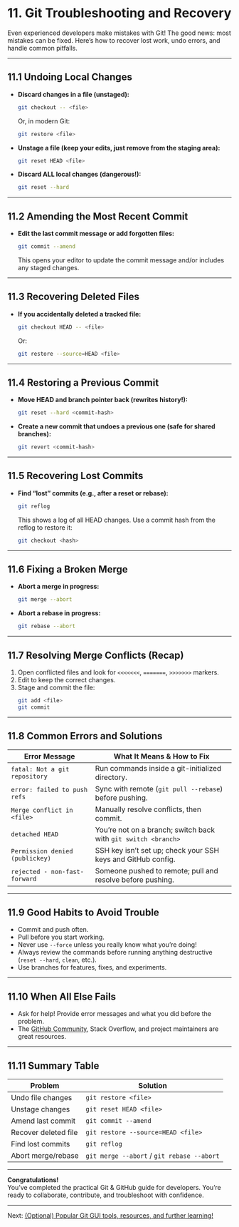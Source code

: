 # 11. Git Troubleshooting and Recovery

Even experienced developers make mistakes with Git! The good news: most mistakes can be fixed. Here’s how to recover lost work, undo errors, and handle common pitfalls.

---

## 11.1 Undoing Local Changes

- **Discard changes in a file (unstaged):**
  ```bash
  git checkout -- <file>
  ```
  Or, in modern Git:
  ```bash
  git restore <file>
  ```
- **Unstage a file (keep your edits, just remove from the staging area):**
  ```bash
  git reset HEAD <file>
  ```
- **Discard ALL local changes (dangerous!):**
  ```bash
  git reset --hard
  ```

---

## 11.2 Amending the Most Recent Commit

- **Edit the last commit message or add forgotten files:**
  ```bash
  git commit --amend
  ```
  This opens your editor to update the commit message and/or includes any staged changes.

---

## 11.3 Recovering Deleted Files

- **If you accidentally deleted a tracked file:**
  ```bash
  git checkout HEAD -- <file>
  ```
  Or:
  ```bash
  git restore --source=HEAD <file>
  ```

---

## 11.4 Restoring a Previous Commit

- **Move HEAD and branch pointer back (rewrites history!):**
  ```bash
  git reset --hard <commit-hash>
  ```
- **Create a new commit that undoes a previous one (safe for shared branches):**
  ```bash
  git revert <commit-hash>
  ```

---

## 11.5 Recovering Lost Commits

- **Find “lost” commits (e.g., after a reset or rebase):**
  ```bash
  git reflog
  ```
  This shows a log of all HEAD changes. Use a commit hash from the reflog to restore it:
  ```bash
  git checkout <hash>
  ```

---

## 11.6 Fixing a Broken Merge

- **Abort a merge in progress:**
  ```bash
  git merge --abort
  ```
- **Abort a rebase in progress:**
  ```bash
  git rebase --abort
  ```

---

## 11.7 Resolving Merge Conflicts (Recap)

1. Open conflicted files and look for `<<<<<<<`, `=======`, `>>>>>>>` markers.
2. Edit to keep the correct changes.
3. Stage and commit the file:
   ```bash
   git add <file>
   git commit
   ```

---

## 11.8 Common Errors and Solutions

| Error Message                               | What It Means & How to Fix                                   |
|---------------------------------------------|--------------------------------------------------------------|
| `fatal: Not a git repository`               | Run commands inside a git-initialized directory.             |
| `error: failed to push refs`                | Sync with remote (`git pull --rebase`) before pushing.       |
| `Merge conflict in <file>`                  | Manually resolve conflicts, then commit.                     |
| `detached HEAD`                             | You’re not on a branch; switch back with `git switch <branch>`|
| `Permission denied (publickey)`             | SSH key isn’t set up; check your SSH keys and GitHub config. |
| `rejected - non-fast-forward`               | Someone pushed to remote; pull and resolve before pushing.   |

---

## 11.9 Good Habits to Avoid Trouble

- Commit and push often.
- Pull before you start working.
- Never use `--force` unless you really know what you’re doing!
- Always review the commands before running anything destructive (`reset --hard`, `clean`, etc.).
- Use branches for features, fixes, and experiments.

---

## 11.10 When All Else Fails

- Ask for help! Provide error messages and what you did before the problem.
- The [GitHub Community](https://github.com/community), Stack Overflow, and project maintainers are great resources.

---

## 11.11 Summary Table

| Problem               | Solution                                  |
|-----------------------|-------------------------------------------|
| Undo file changes     | `git restore <file>`                      |
| Unstage changes       | `git reset HEAD <file>`                   |
| Amend last commit     | `git commit --amend`                      |
| Recover deleted file  | `git restore --source=HEAD <file>`        |
| Find lost commits     | `git reflog`                              |
| Abort merge/rebase    | `git merge --abort` / `git rebase --abort`|

---

**Congratulations!**  
You’ve completed the practical Git & GitHub guide for developers. You’re ready to collaborate, contribute, and troubleshoot with confidence.

---

Next: [(Optional) Popular Git GUI tools, resources, and further learning!](./12-git-gui-tools-and-further-learning.md)
